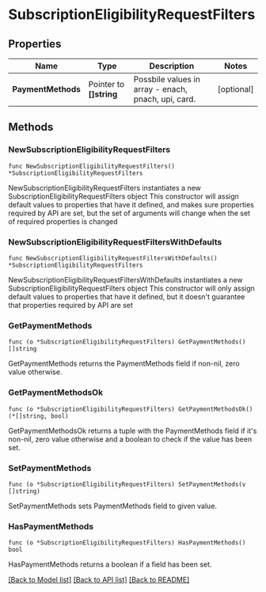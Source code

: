 # SubscriptionEligibilityRequestFilters

## Properties

Name | Type | Description | Notes
------------ | ------------- | ------------- | -------------
**PaymentMethods** | Pointer to **[]string** | Possbile values in array - enach, pnach, upi, card. | [optional] 

## Methods

### NewSubscriptionEligibilityRequestFilters

`func NewSubscriptionEligibilityRequestFilters() *SubscriptionEligibilityRequestFilters`

NewSubscriptionEligibilityRequestFilters instantiates a new SubscriptionEligibilityRequestFilters object
This constructor will assign default values to properties that have it defined,
and makes sure properties required by API are set, but the set of arguments
will change when the set of required properties is changed

### NewSubscriptionEligibilityRequestFiltersWithDefaults

`func NewSubscriptionEligibilityRequestFiltersWithDefaults() *SubscriptionEligibilityRequestFilters`

NewSubscriptionEligibilityRequestFiltersWithDefaults instantiates a new SubscriptionEligibilityRequestFilters object
This constructor will only assign default values to properties that have it defined,
but it doesn't guarantee that properties required by API are set

### GetPaymentMethods

`func (o *SubscriptionEligibilityRequestFilters) GetPaymentMethods() []string`

GetPaymentMethods returns the PaymentMethods field if non-nil, zero value otherwise.

### GetPaymentMethodsOk

`func (o *SubscriptionEligibilityRequestFilters) GetPaymentMethodsOk() (*[]string, bool)`

GetPaymentMethodsOk returns a tuple with the PaymentMethods field if it's non-nil, zero value otherwise
and a boolean to check if the value has been set.

### SetPaymentMethods

`func (o *SubscriptionEligibilityRequestFilters) SetPaymentMethods(v []string)`

SetPaymentMethods sets PaymentMethods field to given value.

### HasPaymentMethods

`func (o *SubscriptionEligibilityRequestFilters) HasPaymentMethods() bool`

HasPaymentMethods returns a boolean if a field has been set.


[[Back to Model list]](../README.md#documentation-for-models) [[Back to API list]](../README.md#documentation-for-api-endpoints) [[Back to README]](../README.md)


